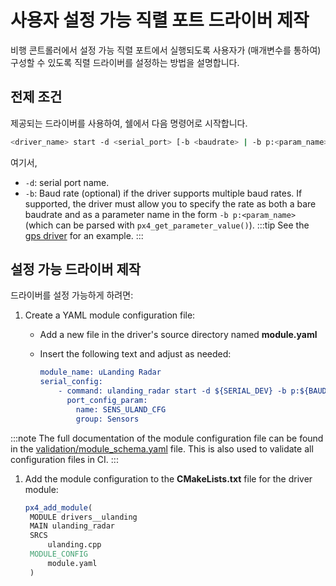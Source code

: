 # 사용자 설정 가능 직렬 포트 드라이버 제작

비행 콘트롤러에서 설정 가능 직렬 포트에서 실행되도록 사용자가 (매개변수를 통하여) 구성할 수 있도록 직렬 드라이버를 설정하는 방법을 설명합니다.

## 전제 조건

제공되는 드라이버를 사용하여, 쉘에서 다음 명령어로 시작합니다.

```sh
<driver_name> start -d <serial_port> [-b <baudrate> | -b p:<param_name>]
```

여기서,

- `-d`: serial port name.
- `-b`: Baud rate (optional) if the driver supports multiple baud rates. If supported, the driver must allow you to specify the rate as both a bare baudrate and as a parameter name in the form `-b p:<param_name>` (which can be parsed with `px4_get_parameter_value()`). :::tip See the [gps driver](https://github.com/PX4/PX4-Autopilot/blob/main/src/drivers/gps/gps.cpp#L1023) for an example.
:::

## 설정 가능 드라이버 제작

드라이버를 설정 가능하게 하려면:

1. Create a YAML module configuration file:

   - Add a new file in the driver's source directory named **module.yaml**
   - Insert the following text and adjust as needed:

     ```cmake
     module_name: uLanding Radar
     serial_config:
         - command: ulanding_radar start -d ${SERIAL_DEV} -b p:${BAUD_PARAM}
           port_config_param:
             name: SENS_ULAND_CFG
             group: Sensors
     ```

:::note
The full documentation of the module configuration file can be found in the [validation/module_schema.yaml](https://github.com/PX4/PX4-Autopilot/blob/main/validation/module_schema.yaml) file. This is also used to validate all configuration files in CI.
:::

1. Add the module configuration to the **CMakeLists.txt** file for the driver module:

   ```cmake
   px4_add_module(
    MODULE drivers__ulanding
    MAIN ulanding_radar
    SRCS
        ulanding.cpp
    MODULE_CONFIG
        module.yaml
    )
   ```
